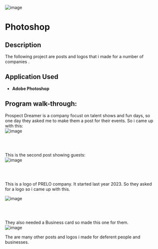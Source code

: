 ![image](https://github.com/user-attachments/assets/87860bdd-84a1-4aa4-82a9-07ac1692d0fd)<h1>Photoshop </h1>

<h2>Description</h2>
The following project are posts and logos that i made for a number of companies .
<br />



<h2>Application Used</h2>



-	<b>Adobe Photoshop</b> 



<h2>Program walk-through:</h2>



<p align=”center”>

Prospect Dreamer is a company focust on talent shows and fun days, so one day 
they asked me to make them a post for their events. So i came up with this: <br/>
![image](https://github.com/user-attachments/assets/b65e6278-f1fc-463c-97bf-afc50c326207)




<br />

<br />

This is the second post showing guests:  <br/>
![image](https://github.com/user-attachments/assets/4ac605cd-fcff-47a3-94c3-cb0e95ccf7c2)




<br />

<br />

This is a logo of PRELO company. It started last year 2023. So they
asked for a logo so  i came up with this.<br/>

![image](https://github.com/user-attachments/assets/4dd64a76-364c-4fc8-8c10-11d34142d793)


<br />

<br />

They also needed a Business card so made this one for them.  <br/>
![image](https://github.com/user-attachments/assets/a741ede6-ab96-4caa-a843-5256cbcbc00e)

The are many other posts and logos i made for deferent people and businesses.
<br />

<br />

<br/>
